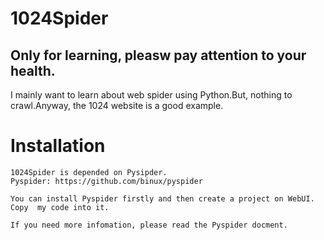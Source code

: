 # 1024Spider
Only for learning, pleasw pay attention to your health.
---

I mainly want to learn about web spider using Python.But, nothing to crawl.Anyway, the 1024 website is a good example.



#  Installation
    1024Spider is depended on Pysipder.
    Pyspider: https://github.com/binux/pyspider

    You can install Pyspider firstly and then create a project on WebUI. Copy  my code into it.

    If you need more infomation, please read the Pyspider docment.
